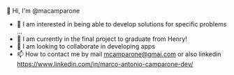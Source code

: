 👋 Hi, I'm @macamparone
- 👀 I am interested in being able to develop solutions for specific problems ...
- 🌱 I am currently in the final project to graduate from Henry!
- 💞️ I am looking to collaborate in developing apps
- 📫 How to contact me by mail mcamparone@gmai.com or also linkedin https://www.linkedin.com/in/marco-antonio-camparone-dev/

